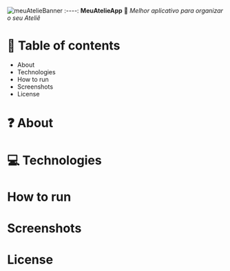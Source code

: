 ![meuAtelieBanner](https://user-images.githubusercontent.com/87739902/234084819-caf235a5-a73d-4cb1-b66b-67a0d44cd520.png)
 :----:
**MeuAtelieApp**
:womans_clothes: _Melhor aplicativo para organizar o seu Ateliê_ 

# :pushpin: Table of contents

* About
* Technologies
* How to run
* Screenshots
* License

# :question: About
# :computer: Technologies
# How to run
# Screenshots
# License
